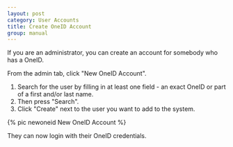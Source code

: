 ```yaml
---
layout: post
category: User Accounts
title: Create OneID Account
group: manual
---
```

If you are an administrator, you can create an account for somebody who has a OneID.

From the admin tab, click "New OneID Account".

1. Search for the user by filling in at least one field - an exact OneID or part of a first and/or last name.
2. Then press "Search".
3. Click "Create" next to the user you want to add to the system.

{% pic newoneid New OneID Account %}


They can now login with their OneID credentials.
